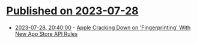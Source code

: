 # [Published on 2023-07-28](index.md)

* [2023-07-28, 20:40:00](https://apple.slashdot.org/story/23/07/28/1728256/apple-cracking-down-on-fingerprinting-with-new-app-store-api-rules?utm_source=rss1.0mainlinkanon&utm_medium=feed) - [Apple Cracking Down on 'Fingerprinting' With New App Store API Rules](https://apple.slashdot.org/story/23/07/28/1728256/apple-cracking-down-on-fingerprinting-with-new-app-store-api-rules?utm_source=rss1.0mainlinkanon&utm_medium=feed)
